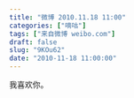 ```yaml
---
title: "微博 2010.11.18 11:00"
categories: ["嘀咕"]
tags: ["来自微博 weibo.com"]
draft: false
slug: "9KOu62"
date: "2010-11-18 11:00:00"
---
```


<p>我喜欢你。 ​​​​</p>
